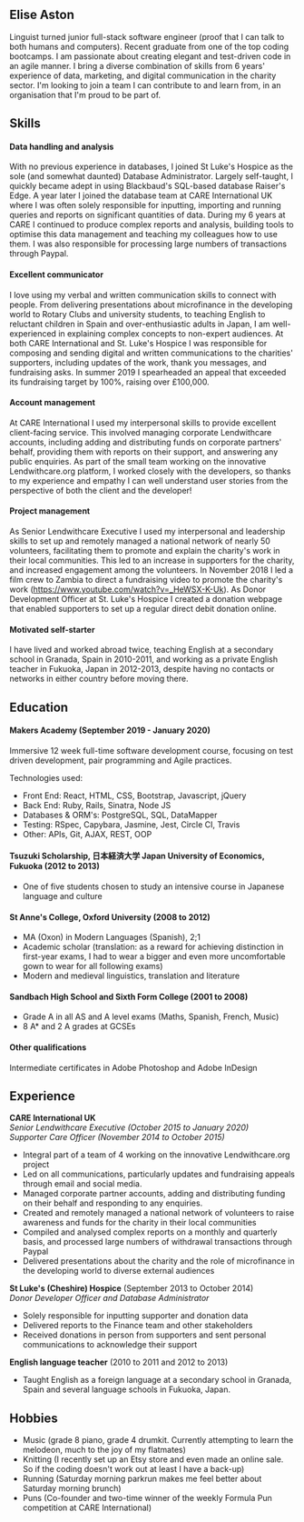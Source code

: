 ## Elise Aston

Linguist turned junior full-stack software engineer (proof that I can talk to both humans and computers). Recent graduate from one of the top coding bootcamps. I am passionate about creating elegant and test-driven code in an agile manner. I bring a diverse combination of skills from 6 years' experience of data, marketing, and digital communication in the charity sector. I'm looking to join a team I can contribute to and learn from, in an organisation that I'm proud to be part of.

## Skills

#### Data handling and analysis

With no previous experience in databases, I joined St Luke's Hospice as the sole (and somewhat daunted) Database Administrator. Largely self-taught, I quickly became adept in using Blackbaud's SQL-based database Raiser's Edge. A year later I joined the database team at CARE International UK where I was often solely responsible for inputting, importing and running queries and reports on significant quantities of data. During my 6 years at CARE I continued to produce complex reports and analysis, building tools to optimise this data management and teaching my colleagues how to use them. I was also responsible for processing large numbers of transactions through Paypal.

#### Excellent communicator

I love using my verbal and written communication skills to connect with people. From delivering presentations about microfinance in the developing world to Rotary Clubs and university students, to teaching English to reluctant children in Spain and over-enthusiastic adults in Japan, I am well-experienced in explaining complex concepts to non-expert audiences. At both CARE International and St. Luke's Hospice I was responsible for composing and sending digital and written communications to the charities' supporters, including updates of the work, thank you messages, and fundraising asks. In summer 2019 I spearheaded an appeal that exceeded its fundraising target by 100%, raising over £100,000.

#### Account management

At CARE International I used my interpersonal skills to provide excellent client-facing service. This involved managing corporate Lendwithcare accounts, including adding and distributing funds on corporate partners' behalf, providing them with reports on their support, and answering any public enquiries. As part of the small team working on the innovative Lendwithcare.org platform, I worked closely with the developers, so thanks to my experience and empathy I can well understand user stories from the perspective of both the client and the developer!

#### Project management

As Senior Lendwithcare Executive I used my interpersonal and leadership skills to set up and remotely managed a national network of nearly 50 volunteers, facilitating them to promote and explain the charity's work in their local communities. This led to an increase in supporters for the charity, and increased engagement among the volunteers. In November 2018 I led a film crew to Zambia to direct a fundraising video to promote the charity's work (https://www.youtube.com/watch?v=_HeWSX-K-Uk). As Donor Development Officer at St. Luke's Hospice I created a donation webpage that enabled supporters to set up a regular direct debit donation online.

#### Motivated self-starter

I have lived and worked abroad twice, teaching English at a secondary school in Granada, Spain in 2010-2011, and working as a private English teacher in Fukuoka, Japan in 2012-2013, despite having no contacts or networks in either country before moving there.

## Education

#### Makers Academy (September 2019 - January 2020)

Immersive 12 week full-time software development course, focusing on test driven development, pair programming and Agile practices.

Technologies used:
* Front End: React, HTML, CSS, Bootstrap, Javascript, jQuery
* Back End: Ruby, Rails, Sinatra, Node JS
* Databases & ORM's: PostgreSQL, SQL, DataMapper
* Testing: RSpec, Capybara, Jasmine, Jest, Circle CI, Travis
* Other: APIs, Git, AJAX, REST, OOP


#### Tsuzuki Scholarship, 日本経済大学 Japan University of Economics, Fukuoka (2012 to 2013)

- One of five students chosen to study an intensive course in Japanese language and culture


#### St Anne's College, Oxford University (2008 to 2012)

- MA (Oxon) in Modern Languages (Spanish), 2;1
- Academic scholar (translation: as a reward for achieving distinction in first-year exams, I had to wear a bigger and even more uncomfortable gown to wear for all following exams)
- Modern and medieval linguistics, translation and literature


#### Sandbach High School and Sixth Form College (2001 to 2008)

- Grade A in all AS and A level exams (Maths, Spanish, French, Music)
- 8 A* and 2 A grades at GCSEs

#### Other qualifications

Intermediate certificates in Adobe Photoshop and Adobe InDesign

## Experience

**CARE International UK**   
*Senior Lendwithcare Executive (October 2015 to January 2020)* <br>
*Supporter Care Officer (November 2014 to October 2015)*
- Integral part of a team of 4 working on the innovative Lendwithcare.org project
- Led on all communications, particularly updates and fundraising appeals through email and social media.
- Managed corporate partner accounts, adding and distributing funding on their behalf and responding to any enquiries.
- Created and remotely managed a national network of volunteers to raise awareness and funds for the charity in their local communities
- Compiled and analysed complex reports on a monthly and quarterly basis, and processed large numbers of withdrawal transactions through Paypal
- Delivered presentations about the charity and the role of microfinance in the developing world to diverse external audiences

**St Luke's (Cheshire) Hospice** (September 2013 to October 2014)    
*Donor Developer Officer and Database Administrator*  
- Solely responsible for inputting supporter and donation data
- Delivered reports to the Finance team and other stakeholders
- Received donations in person from supporters and sent personal communications to acknowledge their support

**English language teacher** (2010 to 2011 and 2012 to 2013)
- Taught English as a foreign language at a secondary school in Granada, Spain and several language schools in Fukuoka, Japan.

## Hobbies

- Music (grade 8 piano, grade 4 drumkit. Currently attempting to learn the melodeon, much to the joy of my flatmates)
- Knitting (I recently set up an Etsy store and even made an online sale. So if the coding doesn't work out at least I have a back-up)
- Running (Saturday morning parkrun makes me feel better about Saturday morning brunch)
- Puns (Co-founder and two-time winner of the weekly Formula Pun competition at CARE International)
